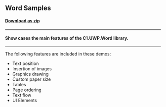 ## Word Samples
#### [Download as zip](https://downgit.github.io/#/home?url=https://github.com/GrapeCity/ComponentOne-UWP-Samples/tree/master/\C1.UWP.Word\CS\WordSamples)
____
#### Show cases the main features of the C1.UWP.Word library.
____
The following features are included in these demos:

* Text position
* Insertion of images
* Graphics drawing
* Custom paper size
* Tables
* Page ordering
* Text flow
* UI Elements
